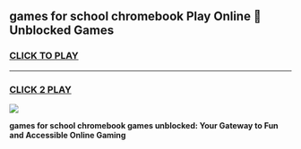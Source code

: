 
## games for school chromebook Play Online 👋 Unblocked Games
<h3>
<a href="https://news.freeplayer.one?title=games_for_school_chromebook&ref=17GH">CLICK TO PLAY</a></h3>
<hr>

<h3>
<a href="https://news.freeplayer.one?title=games_for_school_chromebook&ref=17GH">CLICK 2 PLAY</a>
  
</h3>

<a href="https://news.freeplayer.one?title=games_for_school_chromebook&ref=17GH/"><img src="https://clearcache.store/games.png"></a>


**games for school chromebook games unblocked: Your Gateway to Fun and Accessible Online Gaming**
